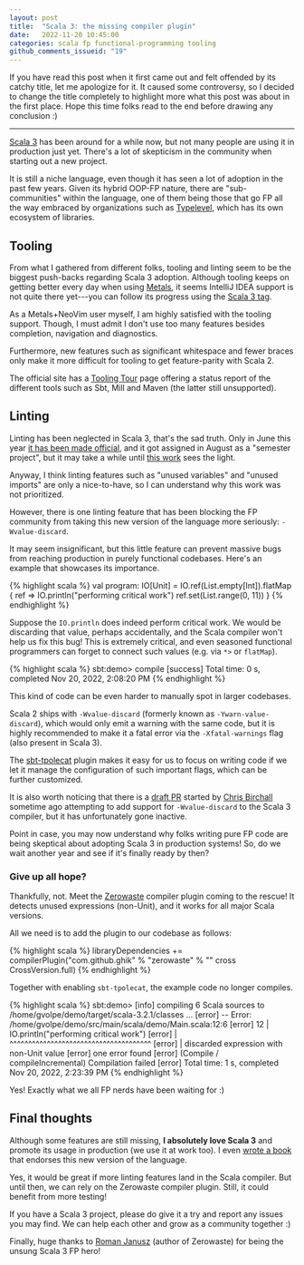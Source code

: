```yaml
---
layout: post
title:  "Scala 3: the missing compiler plugin"
date:   2022-11-20 10:45:00
categories: scala fp functional-programming tooling
github_comments_issueid: "19"
---
```


If you have read this post when it first came out and felt offended by its catchy title, let me apologize for it. It caused some controversy, so I decided to change the title completely to highlight more what this post was about in the first place. Hope this time folks read to the end before drawing any conclusion :)

---

[Scala 3](https://docs.scala-lang.org/scala3/new-in-scala3.html) has been around for a while now, but not many people are using it in production just yet. There's a lot of skepticism in the community when starting out a new project.

It is still a niche language, even though it has seen a lot of adoption in the past few years. Given its hybrid OOP-FP nature, there are "sub-communities" within the language, one of them being those that go FP all the way embraced by organizations such as [Typelevel](https://typelevel.org/), which has its own ecosystem of libraries.

## Tooling

From what I gathered from different folks, tooling and linting seem to be the biggest push-backs regarding Scala 3 adoption. Although tooling keeps on getting better every day when using [Metals](https://scalameta.org/metals/), it seems IntelliJ IDEA support is not quite there yet---you can follow its progress using the [Scala 3 tag](https://youtrack.jetbrains.com/issues?q=tag:%20%7BScala%203%7D).

As a Metals+NeoVim user myself, I am highly satisfied with the tooling support. Though, I must admit I don't use too many features besides completion, navigation and diagnostics.

Furthermore, new features such as significant whitespace and fewer braces only make it more difficult for tooling to get feature-parity with Scala 2.
 
The official site has a [Tooling Tour](https://docs.scala-lang.org/scala3/guides/migration/tooling-tour.html) page offering a status report of the different tools such as Sbt, Mill and Maven (the latter still unsupported).

## Linting

Linting has been neglected in Scala 3, that's the sad truth. Only in June this year [it has been made official](https://github.com/lampepfl/dotty/issues/15503), and it got assigned in August as a "semester project", but it may take a while until [this work](https://github.com/lampepfl/dotty/pull/16157) sees the light.

Anyway, I think linting features such as "unused variables" and "unused imports" are only a nice-to-have, so I can understand why this work was not prioritized.

However, there is one linting feature that has been blocking the FP community from taking this new version of the language more seriously: `-Wvalue-discard`.

It may seem insignificant, but this little feature can prevent massive bugs from reaching production in purely functional codebases. Here's an example that showcases its importance.

{% highlight scala %}
val program: IO[Unit] =
  IO.ref(List.empty[Int]).flatMap { ref =>
    IO.println("performing critical work")
    ref.set(List.range(0, 11))
  }
{% endhighlight %}

Suppose the `IO.println` does indeed perform critical work. We would be discarding that value, perhaps accidentally, and the Scala compiler won't help us fix this bug! This is extremely critical, and even seasoned functional programmers can forget to connect such values (e.g. via `*>` or `flatMap`).

{% highlight scala %}
sbt:demo> compile
[success] Total time: 0 s, completed Nov 20, 2022, 2:08:20 PM
{% endhighlight %}

This kind of code can be even harder to manually spot in larger codebases.

Scala 2 ships with `-Wvalue-discard` (formerly known as `-Ywarn-value-discard`), which would only emit a warning with the same code, but it is highly recommended to make it a fatal error via the `-Xfatal-warnings` flag (also present in Scala 3).

The [sbt-tpolecat](https://github.com/typelevel/sbt-tpolecat) plugin makes it easy for us to focus on writing code if we let it manage the configuration of such important flags, which can be further customized.

It is also worth noticing that there is a [draft PR](https://github.com/lampepfl/dotty/pull/15975) started by [Chris Birchall](https://github.com/cb372) sometime ago attempting to add support for `-Wvalue-discard` to the Scala 3 compiler, but it has unfortunately gone inactive.

Point in case, you may now understand why folks writing pure FP code are being skeptical about adopting Scala 3 in production systems! So, do we wait another year and see if it's finally ready by then?

### Give up all hope?

Thankfully, not. Meet the [Zerowaste](https://github.com/ghik/zerowaste) compiler plugin coming to the rescue! It detects unused expressions (non-Unit), and it works for all major Scala versions.

All we need is to add the plugin to our codebase as follows:

{% highlight scala %}
libraryDependencies += compilerPlugin("com.github.ghik" % "zerowaste" % "<version>" cross CrossVersion.full)
{% endhighlight %}

Together with enabling `sbt-tpolecat`, the example code no longer compiles.

{% highlight scala %}
sbt:demo> [info] compiling 6 Scala sources to /home/gvolpe/demo/target/scala-3.2.1/classes ...
[error] -- Error: /home/gvolpe/demo/src/main/scala/demo/Main.scala:12:6
[error] 12 |      IO.println("performing critical work")
[error]    |      ^^^^^^^^^^^^^^^^^^^^^^^^^^^^^^^^^^^^^^
[error]    |      discarded expression with non-Unit value
[error] one error found
[error] (Compile / compileIncremental) Compilation failed
[error] Total time: 1 s, completed Nov 20, 2022, 2:23:39 PM
{% endhighlight %}

Yes! Exactly what we all FP nerds have been waiting for :)

## Final thoughts

Although some features are still missing, **I absolutely love Scala 3** and promote its usage in production (we use it at work too). I even [wrote a book](https://leanpub.com/feda) that endorses this new version of the language.

Yes, it would be great if more linting features land in the Scala compiler. But until then, we can rely on the Zerowaste compiler plugin. Still, it could benefit from more testing! 

If you have a Scala 3 project, please do give it a try and report any issues you may find. We can help each other and grow as a community together :)

Finally, huge thanks to [Roman Janusz](https://github.com/ghik) (author of Zerowaste) for being the unsung Scala 3 FP hero!
